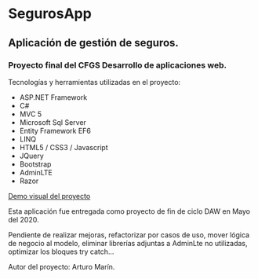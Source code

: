# SegurosApp
## Aplicación de gestión de seguros.
### Proyecto final del CFGS Desarrollo de aplicaciones web.

Tecnologías y herramientas utilizadas en el proyecto:
- ASP.NET Framework 
- C#
- MVC 5
- Microsoft Sql Server
- Entity Framework EF6 
- LINQ
- HTML5 / CSS3 / Javascript
- JQuery
- Bootstrap
- AdminLTE
- Razor

[Demo visual del proyecto](https://drive.google.com/file/d/1rc4POrd8vz5r5pg_6xSaaKIkXrI846v6/view?usp=sharing)

Esta aplicación fue entregada como proyecto de fin de ciclo DAW en Mayo del 2020.

Pendiente de realizar mejoras, refactorizar por casos de uso, mover lógica de negocio al modelo,
eliminar librerías adjuntas a AdminLte no utilizadas, optimizar los bloques try catch...

Autor del proyecto: Arturo Marín.


